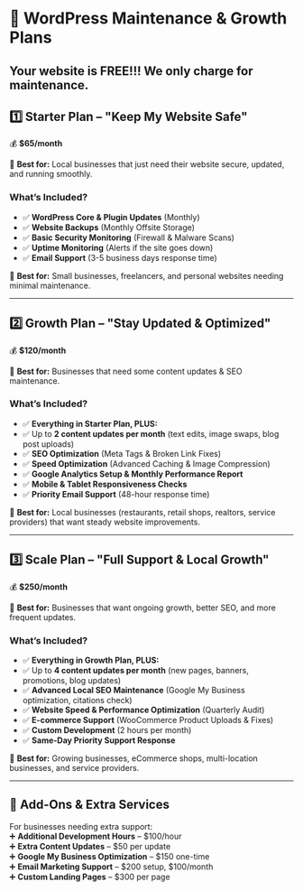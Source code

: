 # 🌟 WordPress Maintenance & Growth Plans

## Your website is FREE!!! We only charge for maintenance.

## 1️⃣ Starter Plan – "Keep My Website Safe"

💰 **$65/month**  

📅 **Best for:** Local businesses that just need their website secure, updated, and running smoothly.

### What’s Included?
- ✅ **WordPress Core & Plugin Updates** (Monthly)  
- ✅ **Website Backups** (Monthly Offsite Storage)  
- ✅ **Basic Security Monitoring** (Firewall & Malware Scans)  
- ✅ **Uptime Monitoring** (Alerts if the site goes down)  
- ✅ **Email Support** (3-5 business days response time)  

🚀 **Best for:** Small businesses, freelancers, and personal websites needing minimal maintenance.

---

## 2️⃣ Growth Plan – "Stay Updated & Optimized"

💰 **$120/month**  

📅 **Best for:** Businesses that need some content updates & SEO maintenance.

### What’s Included?
- ✅ **Everything in Starter Plan, PLUS:**  
- ✅ Up to **2 content updates per month** (text edits, image swaps, blog post uploads)  
- ✅ **SEO Optimization** (Meta Tags & Broken Link Fixes)  
- ✅ **Speed Optimization** (Advanced Caching & Image Compression)  
- ✅ **Google Analytics Setup & Monthly Performance Report**  
- ✅ **Mobile & Tablet Responsiveness Checks**  
- ✅ **Priority Email Support** (48-hour response time)  

🚀 **Best for:** Local businesses (restaurants, retail shops, realtors, service providers) that want steady website improvements.

---

## 3️⃣ Scale Plan – "Full Support & Local Growth"

💰 **$250/month**  

📅 **Best for:** Businesses that want ongoing growth, better SEO, and more frequent updates.

### What’s Included?
- ✅ **Everything in Growth Plan, PLUS:**  
- ✅ Up to **4 content updates per month** (new pages, banners, promotions, blog updates)  
- ✅ **Advanced Local SEO Maintenance** (Google My Business optimization, citations check)  
- ✅ **Website Speed & Performance Optimization** (Quarterly Audit)  
- ✅ **E-commerce Support** (WooCommerce Product Uploads & Fixes)  
- ✅ **Custom Development** (2 hours per month)  
- ✅ **Same-Day Priority Support Response**  

🚀 **Best for:** Growing businesses, eCommerce shops, multi-location businesses, and service providers.

---

## 🌟 Add-Ons & Extra Services

For businesses needing extra support:  
➕ **Additional Development Hours** – $100/hour  
➕ **Extra Content Updates** – $50 per update  
➕ **Google My Business Optimization** – $150 one-time  
➕ **Email Marketing Support** – $200 setup, $100/month  
➕ **Custom Landing Pages** – $300 per page  
